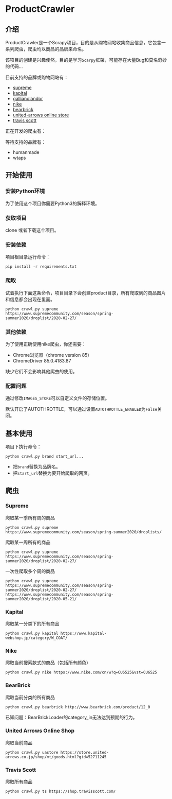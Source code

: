 # ProductCrawler
## 介绍
ProductCrawler是一个Scrapy项目，目的是从购物网站收集商品信息，它包含一系列爬虫，爬虫均以商品的品牌来命名。

该项目的创建是兴趣使然，目的是学习`Scarpy`框架，可能存在大量Bug和莫名奇妙的代码...

目前支持的品牌或购物网站有：
+ [supreme](https://www.supremecommunity.com/)
+ [kapital](https://www.kapital-webshop.jp/)
+ [gallianolandor](https://gallianolandor.com/)
+ [nike](https://www.nike.com/cn/)
+ [bearbrick](http://www.bearbrick.com/product/)
+ [united-arrows online store](https://store.united-arrows.co.jp/)
+ [travis scott](https://shop.travisscott.com/)

正在开发的爬虫有：

等待支持的品牌有：
+ humanmade
+ wtaps

## 开始使用

### 安装Python环境

为了使用这个项目你需要Python3的解释环境。

### 获取项目

clone 或者下载这个项目。

### 安装依赖

项目根目录运行命令：
    
    pip install -r requirements.txt
    
### 爬取

试着执行下面这条命令，项目目录下会创建product目录，所有爬取到的商品图片和信息都会出现在里面。

    python crawl.py supreme https://www.supremecommunity.com/season/spring-summer2020/droplist/2020-02-27/

### 其他依赖

为了使用正确使用nike爬虫，你还需要：
+ Chrome浏览器（chrome version 85）
+ ChromeDriver 85.0.4183.87

缺少它们不会影响其他爬虫的使用。

### 配置问题

通过修改`IMAGES_STORE`可以自定义文件的存储位置。

默认开启了AUTOTHROTTLE，可以通过设置`AUTOTHROTTLE_ENABLED`为`False`关闭。

## 基本使用

项目下执行命令：

    python crawl.py brand start_url...
    
+ 把`brand`替换为品牌名。
+ 把`start_url`替换为要开始爬取的网页。

## 爬虫
### Supreme
爬取某一季所有周的商品  

    python crawl.py supreme https://www.supremecommunity.com/season/spring-summer2020/droplists/

爬取某一周所有的商品  

    python crawl.py supreme https://www.supremecommunity.com/season/spring-summer2020/droplist/2020-02-27/

一次性爬取多个周的商品

    python crawl.py supreme https://www.supremecommunity.com/season/spring-summer2020/droplist/2020-02-27/ https://www.supremecommunity.com/season/spring-summer2020/droplist/2020-05-21/

### Kapital
爬取某一分类下的所有商品

    python crawl.py kapital https://www.kapital-webshop.jp/category/W_COAT/

### Nike
爬取当前搜索款式的商品（包括所有颜色）

    python crawl.py nike https://www.nike.com/cn/w?q=CU6525&vst=CU6525
    
### BearBrick
爬取当前分类的所有商品

    python crawl.py bearbrick http://www.bearbrick.com/product/12_0
    
已知问题：BearBrickLoader的category_in无法达到预期的行为。

### United Arrows Online Shop
爬取当前商品

    python crawl.py uastore https://store.united-arrows.co.jp/shop/mt/goods.html?gid=52711245
    
### Travis Scott
爬取所有商品

    python crawl.py ts https://shop.travisscott.com/ 
